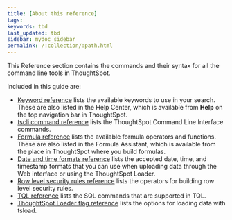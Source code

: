 ```yaml
---
title: [About this reference]
tags:
keywords: tbd
last_updated: tbd
sidebar: mydoc_sidebar
permalink: /:collection/:path.html
---
```

This Reference section contains the commands and their syntax for all the command line tools in ThoughtSpot.

Included in this guide are:

-   [Keyword reference](keywords.html#) lists the available keywords to use in your search. These are also listed in the Help Center, which is available from **Help** on the top navigation bar in ThoughtSpot.
-   [tscli command reference](tscli-command-ref.html#) lists the ThoughtSpot Command Line Interface commands.
-   [Formula reference](formula-reference.html#) lists the available formula operators and functions. These are also listed in the Formula Assistant, which is available from the place in ThoughtSpot where you build formulas.
-   [Date and time formats reference](date-formats-for-loading.html#) lists the accepted date, time, and timestamp formats that you can use when uploading data through the Web interface or using the ThoughtSpot Loader.
-   [Row level security rules reference](rls-rule-builder-reference.html#) lists the operators for building row level security rules.
-   [TQL reference](sql-cli-commands.html#) lists the SQL commands that are supported in TQL.
-   [ThoughtSpot Loader flag reference](data-importer-ref.html#) lists the options for loading data with tsload.
